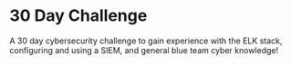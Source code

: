 # 30 Day Challenge
A 30 day cybersecurity challenge to gain experience with the ELK stack, configuring and using a SIEM, and general blue team cyber knowledge!
